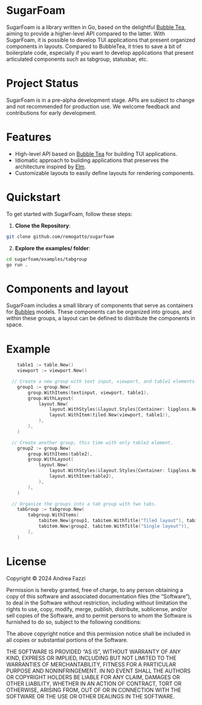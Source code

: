 # SugarFoam

SugarFoam is a library written in Go, based on the delightful [Bubble
Tea](https://github.com/charmbracelet/bubbletea), aiming to provide a higher-level API compared to the latter. With SugarFoam, it is possible to develop TUI applications that present organized components in layouts. Compared to BubbleTea, it tries to save a bit of boilerplate code, especially if you want to develop applications that present articulated components such as tabgroup, statusbar, etc.

# Project Status

SugarFoam is in a pre-alpha development stage. APIs are subject to change and not recommended for production use. We welcome feedback and contributions for early development.

# Features

- High-level API based on [Bubble
Tea](https://github.com/charmbracelet/bubbletea) for building TUI applications.
- Idiomatic approach to building applications that preserves the architecture inspired by [Elm](https://guide.elm-lang.org/architecture/).
- Customizable layouts to easily define layouts for rendering components.

# Quickstart

To get started with SugarFoam, follow these steps:

1. **Clone the Repository**:

```bash
git clone github.com/remogatto/sugarfoam
```

2. **Explore the examples/ folder**:

```bash
cd sugarfoam/examples/tabgroup
go run .
```

# Components and layout

SugarFoam includes a small library of components that serve as containers for [Bubbles](https://github.com/charmbracelet/bubbletea) models. These components can be organized into groups, and within these groups, a layout can be defined to distribute the components in space.

# Example

```go
	table1 := table.New()
	viewport := viewport.New()

  // Create a new group with text input, viewport, and table1 elements.
	group1 := group.New(
		group.WithItems(textinput, viewport, table1),
		group.WithLayout(
			layout.New(
				layout.WithStyles(&layout.Styles{Container: lipgloss.NewStyle().Padding(1, 0, 1, 0)}),
				layout.WithItem(tiled.New(viewport, table1)),
			),
		),
	)

  // Create another group, this time with only table2 element.
	group2 := group.New(
		group.WithItems(table2),
		group.WithLayout(
			layout.New(
				layout.WithStyles(&layout.Styles{Container: lipgloss.NewStyle().Padding(1, 0, 1, 0)}),
				layout.WithItem(table2),
			),
		),
	)

  // Organize the groups into a tab group with two tabs.
	tabGroup := tabgroup.New(
		tabgroup.WithItems(
			tabitem.New(group1, tabitem.WithTitle("Tiled layout"), tabitem.WithActive(true)),
			tabitem.New(group2, tabitem.WithTitle("Single layout")),
		),
	)

```

# License

Copyright © 2024 Andrea Fazzi

Permission is hereby granted, free of charge, to any person obtaining a copy of this software and associated documentation files (the “Software”), to deal in the Software without restriction, including without limitation the rights to use, copy, modify, merge, publish, distribute, sublicense, and/or sell copies of the Software, and to permit persons to whom the Software is furnished to do so, subject to the following conditions:

The above copyright notice and this permission notice shall be included in all copies or substantial portions of the Software.

THE SOFTWARE IS PROVIDED “AS IS”, WITHOUT WARRANTY OF ANY KIND, EXPRESS OR IMPLIED, INCLUDING BUT NOT LIMITED TO THE WARRANTIES OF MERCHANTABILITY, FITNESS FOR A PARTICULAR PURPOSE AND NONINFRINGEMENT. IN NO EVENT SHALL THE AUTHORS OR COPYRIGHT HOLDERS BE LIABLE FOR ANY CLAIM, DAMAGES OR OTHER LIABILITY, WHETHER IN AN ACTION OF CONTRACT, TORT OR OTHERWISE, ARISING FROM, OUT OF OR IN CONNECTION WITH THE SOFTWARE OR THE USE OR OTHER DEALINGS IN THE SOFTWARE.

